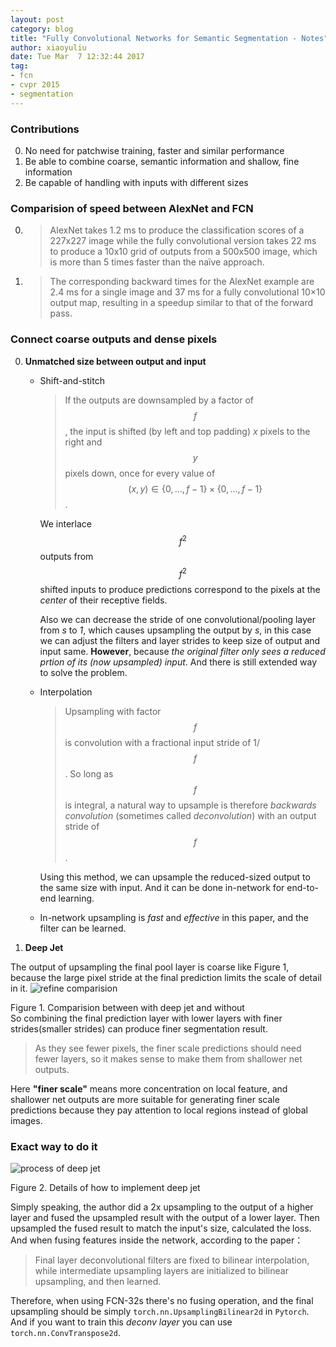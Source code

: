 ```yaml
---
layout: post
category: blog
title: "Fully Convolutional Networks for Semantic Segmentation - Notes"
author: xiaoyuliu
date: Tue Mar  7 12:32:44 2017
tag:
- fcn
- cvpr 2015
- segmentation
---
```


### Contributions

0. No need for patchwise training, faster and similar performance
1. Be able to combine coarse, semantic information and shallow, fine information
2. Be capable of handling with inputs with different sizes

### Comparision of speed between AlexNet and FCN

0. > AlexNet takes 1.2 ms to produce the classification scores of a 227x227 image while the fully convolutional version takes 22 ms to produce a 10x10 grid of outputs from a 500x500 image, which is more than 5 times faster than the naïve approach.

1. > The corresponding backward times for the AlexNet example are 2.4 ms for a single image and 37 ms for a fully convolutional 10×10 output map, resulting in a speedup similar to that of the forward pass.


### Connect coarse outputs and dense pixels

0. **Unmatched size between output and input**

    - Shift-and-stitch

        > If the outputs are downsampled by a factor of $$f$$ , the input is shifted (by left and top padding) *x* pixels to the right and $$y$$ pixels down, once for every value of $$(x,y) \in \{0,...,f − 1\}×\{0,...,f − 1\}$$.

        We interlace $$f^2$$ outputs from $$f^2$$ shifted inputs to produce predictions correspond to the pixels at the *center* of their receptive fields.

        Also we can decrease the stride of one convolutional/pooling layer from *s* to *1*, which causes upsampling the output by *s*, in this case we can adjust the filters and layer strides to keep size of output and input same. **However**, because *the original filter only sees a reduced prtion of its (now upsampled) input*. And there is still extended way to solve the problem.

    - Interpolation

        > Upsampling with factor $$f$$ is convolution with a fractional input stride of 1/$$f$$. So long as $$f$$ is integral, a natural way to upsample is therefore *backwards convolution* (sometimes called *deconvolution*) with an output stride of $$f$$ .

        Using this method, we can upsample the reduced-sized output to the same size with input. And it can be done in-network for end-to-end learning.

    - In-network upsampling is *fast* and *effective* in this paper, and the filter can be learned.

1. **Deep Jet**

The output of upsampling the final pool layer is coarse like Figure 1, because the large pixel stride at the final prediction limits the scale of detail in it. 
![refine comparision](https://cl.ly/3u2v0J0w1j42/Image%202017-03-07%20at%202.48.13%20PM.png)
<figcaption class="caption">Figure 1. Comparision between with deep jet and without</figcaption>
So combining the final prediction layer with lower layers with finer strides(smaller strides) can produce finer segmentation result.

>  As they see fewer pixels, the finer scale predictions should need fewer layers, so it makes sense to make them from shallower net outputs.

Here **"finer scale"** means more concentration on local feature, and shallower net outputs are more suitable for generating finer scale predictions because they pay attention to local regions instead of global images.

### Exact way to do it

![process of deep jet](https://cl.ly/0d1N2P3n3A1f/Image%202017-03-07%20at%202.57.06%20PM.png)
<figcaption class="caption">Figure 2. Details of how to implement deep jet</figcaption>

Simply speaking, the author did a 2x upsampling to the output of a higher layer and fused the upsampled result with the output of a lower layer. Then upsampled the fused result to match the input's size, calculated the loss. And when fusing features inside the network, according to the paper：

> Final layer deconvolutional filters are fixed to bilinear interpolation, while intermediate upsampling layers are initialized to bilinear upsampling, and then learned.

Therefore, when using FCN-32s there's no fusing operation, and the final upsampling should be simply `torch.nn.UpsamplingBilinear2d` in `Pytorch`. And if you want to train this *deconv layer* you can use `torch.nn.ConvTranspose2d`. 




